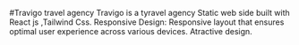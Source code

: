 #Travigo travel agency
Travigo is a tyravel agency Static web side  built with React js ,Tailwind Css.
Responsive Design: Responsive layout that ensures optimal user experience across various devices.
Atractive design.
